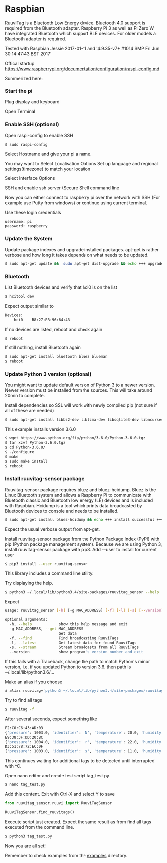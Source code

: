 # Raspbian

RuuviTag is a Bluetooth Low Energy device. 
Bluetooth 4.0 support is required from the Bluetooth adapter. Raspberry Pi 3 as well as Pi Zero W have integrated Bluetooth which support BLE devices. For older models a Bluetooth adapter is required.

Tested with Raspbian Jessie 2017-01-11 and '4.9.35-v7+ #1014 SMP Fri Jun 30 14:47:43 BST 2017'

Offical startup  https://www.raspberrypi.org/documentation/configuration/raspi-config.md

Summerized here:

### Start the pi

Plug display and keyboard

Open Terminal

### Enable SSH (optional)

Open raspi-config to enable SSH
```sh
$ sudo raspi-config
```
Select Hostname and give your pi a name.

You may want to Select Localisation Options Set up language and regional settings(timezone) to match your location

Select Interface Options 

 SSH and enable ssh server (Secure Shell command line
 
<!-- use the name not an IP address
Check IP-address
```sh
$ ip a
```
Expect something like 192.168.1.x (can be found after eth0:, inet )-->
Now you can either connect to raspberry pi over the network with SSH (For example use Putty from windows) or continue using current terminal.

Use these login credentials
```
username: pi 
password: raspberry
```

### Update the System

Update package indexes and upgrade installed packages. 
apt-get is rather verbose and how long it takes depends on what needs to be updated.
```sh
$ sudo apt-get update &&  sudo apt-get dist-upgrade && echo +++ upgrade successful +++
```

### Bluetooth

List Bluetooth devices and verify that hci0 is on the list
```sh
$ hcitool dev
```
Expect output similar to
```sh
Devices:
	hci0	B8:27:EB:96:64:43
```

If no devices are listed, reboot and check again
```sh
$ reboot
```

If still nothing, install Bluetooth again
```sh
$ sudo apt-get install bluetooth bluez blueman
$ reboot
```

### Update Python 3 version (optional)

You might want to update default version of Python 3 to a newer version. Newer version must be installed from the sources. This will take around 20min to complete.

Install dependencies so SSL will work with newly compiled pip (not sure if all of these are needed)
```sh
$ sudo apt-get install libbz2-dev liblzma-dev libsqlite3-dev libncurses5-dev libgdbm-dev zlib1g-dev libreadline-dev libssl-dev tk-dev
```

This example installs version 3.6.0
```sh
$ wget https://www.python.org/ftp/python/3.6.0/Python-3.6.0.tgz
$ tar xzvf Python-3.6.0.tgz
$ cd Python-3.6.0/
$ ./configure
$ make
$ sudo make install
$ reboot
```

### Install ruuvitag-sensor package

<!-- seems extraenous, but that's up to you
leave in as a comment may be of interest later
In this example we use default installed version of Python 3, which is 3.4.2. 
Raspbian has also Python 2.7 installed, but it is already 2017, so we will use Python 3. You can check current version with version option. If you want to use Python 2, install also `sudo apt-get install python-dev`. Python developer package is already installed for Python 3
```sh
$ python3 --version
```
-->
Ruuvitag-sensor package requires bluez and bluez-hcidump. 
Bluez is the Linux Bluetooth system and allows a Raspberry Pi to communicate with Bluetooth classic and Bluetooth low energy (LE) devices and is included with Raspbian. 
Hcidump is a tool which prints data broadcasted by Bluetooth devices to console and needs to be installed.
```sh
$ sudo apt-get install bluez-hcidump && echo +++ install successful +++
```
Expect the usual verbose output from apt-get.

Install ruuvitag-sensor package from the Python Package Index (PyPI) with pip (Python package management system). Because we are using Python 3, install ruuvitag-sensor package with pip3. Add --user to install for current user
```sh
$ pip3 install --user ruuvitag-sensor
```
This library includes a command line utility.

Try displaying the help. 
```sh
$ python3 ~/.local/lib/python3.4/site-packages/ruuvitag_sensor --help
```
Expect
```sh
usage: ruuvitag_sensor [-h] [-g MAC_ADDRESS] [-f] [-l] [-s] [--version]

optional arguments:
  -h, --help            show this help message and exit
  -g MAC_ADDRESS, --get MAC_ADDRESS
                        Get data
  -f, --find            Find broadcasting RuuviTags
  -l, --latest          Get latest data for found RuuviTags
  -s, --stream          Stream broadcasts from all RuuviTags
  --version             show program's version number and exit
```
 If this fails with a Traceback, change the path to match Python's minor version, i.e. if you updated Python to version 3.6. then path is ~/.local/lib/python3.6/...

Make an alias if you choose
```sh
$ alias ruuvitag='python3 ~/.local/lib/python3.4/site-packages/ruuvitag_sensor'
```

Try to find all tags
```sh
$ ruuvitag -f
```
After several seconds, expect something like
```sh
F2:C0:C6:43:AD:03
{'pressure': 1003.0, 'identifier': 'N', 'temperature': 20.0, 'humidity': 52.0}
E9:38:3F:DD:20:BC
{'pressure': 1004.0, 'identifier': 'r', 'temperature': 22.0, 'humidity': 100.0}
D3:51:78:72:EC:0F
{'pressure': 1003.0, 'identifier': 's', 'temperature': 11.0, 'humidity': 60.0}
```
This continues waiting for additional tags to be detected until interrupted with ^C.


Open nano editor and create test script tag_test.py
```sh
$ nano tag_test.py
```

Add this content. Exit with Ctrl-X and select Y to save
```python
from ruuvitag_sensor.ruuvi import RuuviTagSensor

RuuviTagSensor.find_ruuvitags()
```

Execute script just created. Expect the same result as from find all tags executed from the command line.
```sh
$ python3 tag_test.py
```

Now you are all set! 

Remember to check examples from the [examples](https://github.com/ttu/ruuvitag-sensor/tree/master/examples) directory.
